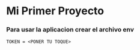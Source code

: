  # Mi Primer Proyecto 


### Para usar la aplicacion crear el archivo env 

```
TOKEN = <PONER TU TOQUE>

```

